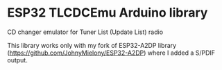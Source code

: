 # ESP32 TLCDCEmu Arduino library
CD changer emulator for Tuner List (Update List) radio

This library works only with my fork of ESP32-A2DP library (https://github.com/JohnyMielony/ESP32-A2DP) where I added a S/PDIF output.
